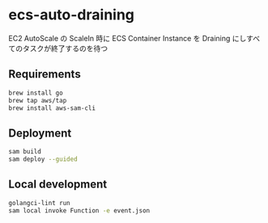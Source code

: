 # ecs-auto-draining

EC2 AutoScale の ScaleIn 時に ECS Container Instance を Draining にしすべてのタスクが終了するのを待つ


## Requirements

```bash
brew install go
brew tap aws/tap
brew install aws-sam-cli
```


## Deployment

```bash
sam build
sam deploy --guided
```


## Local development

```bash
golangci-lint run
sam local invoke Function -e event.json
```
